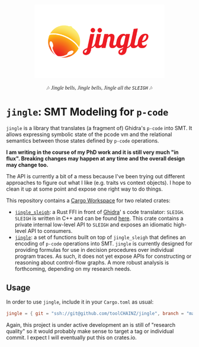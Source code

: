 <div align="center">

<img src="./jingle.svg" width="350"/>

🎶 <span style="font-style: italic; font-family: serif">Jingle bells, Jingle bells, Jingle all the `SLEIGH`</span> 🎶

</div>

# `jingle`: SMT Modeling for `p-code`
`jingle` is a library that translates (a fragment of) Ghidra's `p-code` into SMT. It allows expressing symbolic state
of the pcode vm and the relational semantics between those states defined by `p-code` operations.

**I am writing in the course of my PhD work and it is still very much "in flux". Breaking changes may happen at any time
and the overall design may change too.**

The API is currently a bit of a mess because I've been trying out different approaches to figure out what I like (e.g. 
traits vs context objects). I hope to clean it up at some point and expose one right way to do things.

This repository contains a [Cargo Workspace](https://doc.rust-lang.org/book/ch14-03-cargo-workspaces.html) for two
related crates:

* [`jingle_sleigh`](./jingle_sleigh): a Rust FFI in front of [Ghidra](https://github.com/NationalSecurityAgency/ghidra)'
  s
  code translator: `SLEIGH`. `SLEIGH` is written in C++ and can be
  found [here](https://github.com/NationalSecurityAgency/ghidra/tree/master/Ghidra/Features/Decompiler/src/decompile/cpp).
  This crate contains a private internal low-level API to `SLEIGH` and exposes an idiomatic high-level API to consumers.
* [`jingle`](./jingle): a set of functions built on top of `jingle_sleigh` that defines an encoding of `p-code` operations
  into SMT. `jingle` is currently
  designed for providing formulas for use in decision procedures over individual program traces. As such, it does not yet
  expose APIs for constructing or reasoning about control-flow graphs. A more robust analysis
  is forthcoming, depending on my research needs.

## Usage

In order to use `jingle`, include it in your `Cargo.toml` as usual:

```toml
jingle = { git = "ssh://git@github.com/toolCHAINZ/jingle", branch = "main" }
```

Again, this project is under active development an is still of "research quality" so it would probably make sense to
target
a tag or individual commit. I expect I will eventually put this on crates.io.